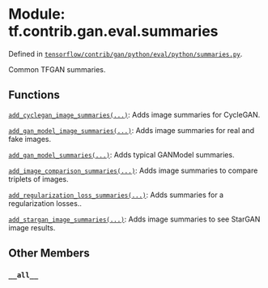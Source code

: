 <div itemscope itemtype="http://developers.google.com/ReferenceObject">
<meta itemprop="name" content="tf.contrib.gan.eval.summaries" />
<meta itemprop="path" content="Stable" />
<meta itemprop="property" content="__all__"/>
</div>

# Module: tf.contrib.gan.eval.summaries



Defined in [`tensorflow/contrib/gan/python/eval/python/summaries.py`](/code/stable/tensorflow/contrib/gan/python/eval/python/summaries.py).

Common TFGAN summaries.

## Functions

[`add_cyclegan_image_summaries(...)`](../../../../tf/contrib/gan/eval/add_cyclegan_image_summaries.md): Adds image summaries for CycleGAN.

[`add_gan_model_image_summaries(...)`](../../../../tf/contrib/gan/eval/add_gan_model_image_summaries.md): Adds image summaries for real and fake images.

[`add_gan_model_summaries(...)`](../../../../tf/contrib/gan/eval/add_gan_model_summaries.md): Adds typical GANModel summaries.

[`add_image_comparison_summaries(...)`](../../../../tf/contrib/gan/eval/add_image_comparison_summaries.md): Adds image summaries to compare triplets of images.

[`add_regularization_loss_summaries(...)`](../../../../tf/contrib/gan/eval/add_regularization_loss_summaries.md): Adds summaries for a regularization losses..

[`add_stargan_image_summaries(...)`](../../../../tf/contrib/gan/eval/add_stargan_image_summaries.md): Adds image summaries to see StarGAN image results.

## Other Members

<h3 id="__all__"><code>__all__</code></h3>

